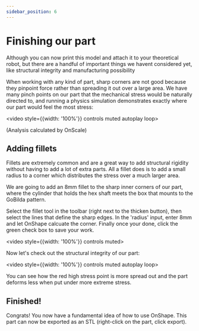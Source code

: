 ```yaml
---
sidebar_position: 6
---
```


# Finishing our part

Although you can now print this model and attach it to your theoretical robot, but there are a handful of important things we havent considered yet, like structural integrity and manufacturing possibility

When working with any kind of part, sharp corners are not good because they pinpoint force rather than spreading it out over a large area. We have many pinch points on our part that the mechanical stress would be naturally directed to, and running a physics simulation demonstrates exactly where our part would feel the most stress:

<video style={{width: '100%'}} controls muted autoplay loop>

  <source src="/img/onshape/5-stress-analysis-no-fillet.mp4" type="video/mp4" />
</video>

(Analysis calculated by OnScale)

## Adding fillets

Fillets are extremely common and are a great way to add structural rigidity without having to add a lot of extra parts. All a fillet does is to add a small radius to a corner which distributes the stress over a much larger area.

We are going to add an 8mm fillet to the sharp inner corners of our part, where the cylinder that holds the hex shaft meets the box that mounts to the GoBilda pattern.

Select the fillet tool in the toolbar (right next to the thicken button), then select the lines that define the sharp edges. In the 'radius' input, enter 8mm and let OnShape calcuate the corner. Finally once your done, click the green check box to save your work.

<video style={{width: '100%'}} controls muted>

  <source src="/img/onshape/5-adding-fillets.mp4" type="video/mp4" />
</video>

Now let's check out the structural integrity of our part:

<video style={{width: '100%'}} controls muted autoplay loop>

  <source src="/img/onshape/5-stress-analysis-with-fillet.mp4" type="video/mp4" />
</video>

You can see how the red high stress point is more spread out and the part deforms less when put under more extreme stress.

## Finished!

Congrats! You now have a fundamental idea of how to use OnShape. This part can now be exported as an STL (right-click on the part, click export).
